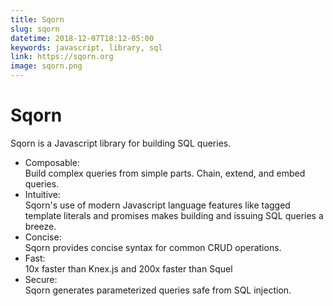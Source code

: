 ```yaml
---
title: Sqorn
slug: sqorn
datetime: 2018-12-07T18:12-05:00
keywords: javascript, library, sql
link: https://sqorn.org
image: sqorn.png
---
```


# Sqorn

Sqorn is a Javascript library for building SQL queries.

* Composable:  
  Build complex queries from simple parts. Chain, extend, and embed queries.
* Intuitive:  
  Sqorn's use of modern Javascript language features like tagged template literals and promises makes building and issuing SQL queries a breeze.
* Concise:  
  Sqorn provides concise syntax for common CRUD operations.
* Fast:  
  10x faster than Knex.js and 200x faster than Squel
* Secure:  
  Sqorn generates parameterized queries safe from SQL injection.
